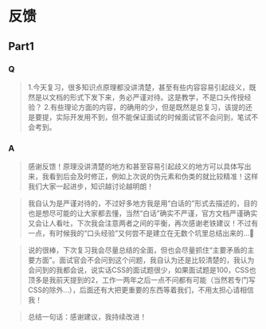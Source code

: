 # 反馈

## Part1

### Q

> 1.今天复习，很多知识点原理都没讲清楚，甚至有些内容容易引起歧义，既然是以文档的形式下发下来，务必严谨对待。这是教学，不是口头传授经验？ 2.有些理论方面的内容，的确用的少，但是既然是总复习，该提的还是要提，实际开发用不到，但不能保证面试的时候面试官不会问到，笔试不会考到。

### A

> 感谢反馈！原理没讲清楚的地方和甚至容易引起歧义的地方可以具体写出来，我看到后会及时修正，例如上次说的伪元素和伪类的就比较精准！这样我们大家一起进步，知识越讨论越明朗！

> 我自认为是严谨对待的，不过好多地方我是用“白话的”形式去描述的，目的也是想尽可能的让大家都去懂，当然“白话”确实不严谨，官方文档严谨确实又会让人看吐，下次我会注意两者之间的平衡，再次感谢老铁建议！不过有一点，有时候我的“口头经验”又何尝不是建立在无数个坑里总结出来的...🤔

> 说的很棒，下次复习我会尽量总结的全面，但也会尽量抓住“主要矛盾的主要方面”。面试官会不会问到这个问题，我自认为还是比较清楚的，我认为会问到的我都会说，说实话CSS的面试题很少，如果面试题是100，CSS也顶多是我前天提到的2，工作一两年之后一点不问都有可能（当然若专门写CSS的除外...），后面还有大把更重要的东西等着我们，不用太担心请相信我！

> 总结一句话：感谢建议，我持续改进！